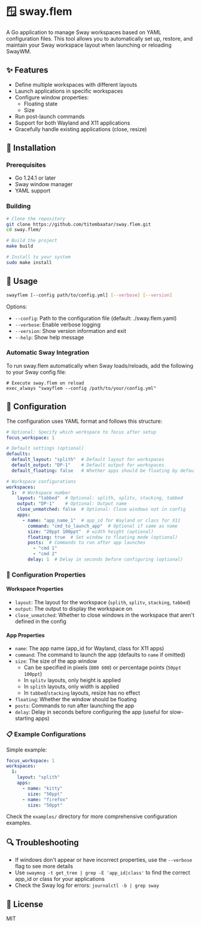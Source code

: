 # 🪟 sway.flem

A Go application to manage Sway workspaces based on YAML configuration files.
This tool allows you to automatically set up, restore, and maintain your Sway workspace layout
when launching or reloading SwayWM.

## ✨ Features

- Define multiple workspaces with different layouts
- Launch applications in specific workspaces
- Configure window properties:
  - Floating state
  - Size
- Run post-launch commands
- Support for both Wayland and X11 applications
- Gracefully handle existing applications (close, resize)

## 🔧 Installation

### Prerequisites

- Go 1.24.1 or later
- Sway window manager
- YAML support

### Building

```bash
# Clone the repository
git clone https://github.com/titembaatar/sway.flem.git
cd sway.flem/

# Build the project
make build

# Install to your system
sudo make install
```

## 🚀 Usage

```bash
swayflem [--config path/to/config.yml] [--verbose] [--version]
```

Options:
- `--config`: Path to the configuration file (default: ./sway.flem.yaml)
- `--verbose`: Enable verbose logging
- `--version`: Show version information and exit
- `--help`: Show help message

### Automatic Sway Integration

To run sway.flem automatically when Sway loads/reloads, add the following to your Sway config file:

```
# Execute sway.flem on reload
exec_always "swayflem --config /path/to/your/config.yml"
```

## 📝 Configuration

The configuration uses YAML format and follows this structure:

```yaml
# Optional: Specify which workspace to focus after setup
focus_workspace: 1

# Default settings (optional)
defaults:
  default_layout: "splith"  # Default layout for workspaces
  default_output: "DP-1"    # Default output for workspaces
  default_floating: false   # Whether apps should be floating by default

# Workspace configurations
workspaces:
  1:  # Workspace number
    layout: "tabbed"  # Optional: splith, splitv, stacking, tabbed
    output: "DP-1"    # Optional: Output name
    close_unmatched: false  # Optional: Close windows not in config
    apps:
      - name: "app_name_1"  # app_id for Wayland or class for X11
        command: "cmd_to_launch_app"  # Optional if same as name
        size: "20ppt 100ppt"  # width height (optional)
        floating: true  # Set window to floating mode (optional)
        posts:  # Commands to run after app launches
          - "cmd 1"
          - "cmd 2"
        delay: 1  # Delay in seconds before configuring (optional)
```

### 🧩 Configuration Properties

#### Workspace Properties

- `layout`: The layout for the workspace (`splith`, `splitv`, `stacking`, `tabbed`)
- `output`: The output to display the workspace on
- `close_unmatched`: Whether to close windows in the workspace that aren't defined in the config

#### App Properties

- `name`: The app name (app_id for Wayland, class for X11 apps)
- `command`: The command to launch the app (defaults to `name` if omitted)
- `size`: The size of the app window
  - Can be specified in pixels (`800 600`) or percentage points (`50ppt 100ppt`)
  - In `splitv` layouts, only height is applied
  - In `splith` layouts, only width is applied
  - In `tabbed`/`stacking` layouts, resize has no effect
- `floating`: Whether the window should be floating
- `posts`: Commands to run after launching the app
- `delay`: Delay in seconds before configuring the app (useful for slow-starting apps)

### 📋 Example Configurations

Simple example:

```yaml
focus_workspace: 1
workspaces:
  1:
    layout: "splith"
    apps:
      - name: "kitty"
        size: "50ppt"
      - name: "firefox"
        size: "50ppt"
```

Check the `examples/` directory for more comprehensive configuration examples.

## 🔍 Troubleshooting

- If windows don't appear or have incorrect properties, use the `--verbose` flag to see more details
- Use `swaymsg -t get_tree | grep -E 'app_id|class'` to find the correct app_id or class for your applications
- Check the Sway log for errors: `journalctl -b | grep sway`

## 📄 License

MIT
